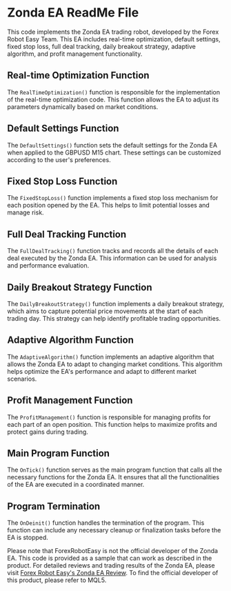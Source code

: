 # Zonda EA ReadMe File

This code implements the Zonda EA trading robot, developed by the Forex Robot Easy Team. This EA includes real-time optimization, default settings, fixed stop loss, full deal tracking, daily breakout strategy, adaptive algorithm, and profit management functionality.

## Real-time Optimization Function

The `RealTimeOptimization()` function is responsible for the implementation of the real-time optimization code. This function allows the EA to adjust its parameters dynamically based on market conditions.

## Default Settings Function

The `DefaultSettings()` function sets the default settings for the Zonda EA when applied to the GBPUSD M15 chart. These settings can be customized according to the user's preferences.

## Fixed Stop Loss Function

The `FixedStopLoss()` function implements a fixed stop loss mechanism for each position opened by the EA. This helps to limit potential losses and manage risk.

## Full Deal Tracking Function

The `FullDealTracking()` function tracks and records all the details of each deal executed by the Zonda EA. This information can be used for analysis and performance evaluation.

## Daily Breakout Strategy Function

The `DailyBreakoutStrategy()` function implements a daily breakout strategy, which aims to capture potential price movements at the start of each trading day. This strategy can help identify profitable trading opportunities.

## Adaptive Algorithm Function

The `AdaptiveAlgorithm()` function implements an adaptive algorithm that allows the Zonda EA to adapt to changing market conditions. This algorithm helps optimize the EA's performance and adapt to different market scenarios.

## Profit Management Function

The `ProfitManagement()` function is responsible for managing profits for each part of an open position. This function helps to maximize profits and protect gains during trading.

## Main Program Function

The `OnTick()` function serves as the main program function that calls all the necessary functions for the Zonda EA. It ensures that all the functionalities of the EA are executed in a coordinated manner.

## Program Termination

The `OnDeinit()` function handles the termination of the program. This function can include any necessary cleanup or finalization tasks before the EA is stopped.

Please note that ForexRobotEasy is not the official developer of the Zonda EA. This code is provided as a sample that can work as described in the product. For detailed reviews and trading results of the Zonda EA, please visit [Forex Robot Easy's Zonda EA Review](https://forexroboteasy.com/forex-robot-review/zonda-ea-review-optimize-your-forex-trades-in-real-time/). To find the official developer of this product, please refer to MQL5.
